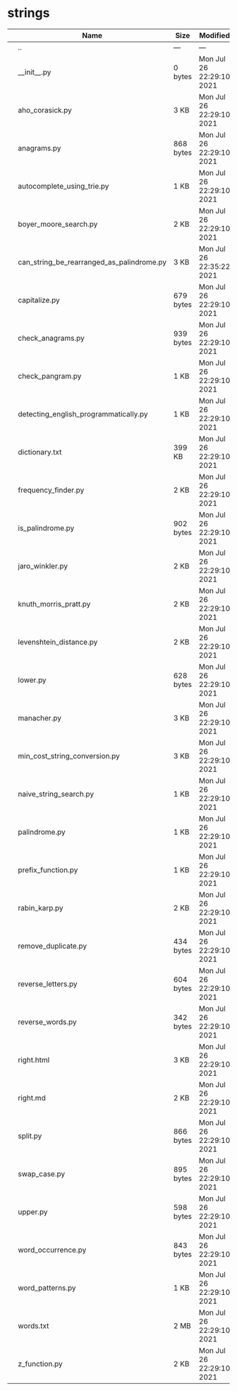 # strings

<table><thead><tr class="header"><th></th><th>Name</th><th>Size</th><th>Modified</th><th></th></tr></thead><tbody><tr class="odd"><td></td><td><span class="goup">..</span></td><td>—</td><td>—</td><td></td></tr><tr class="even"><td></td><td><span class="name">__init__.py</span></td><td>0 bytes</td><td>Mon Jul 26 22:29:10 2021</td><td></td></tr><tr class="odd"><td></td><td><span class="name">aho_corasick.py</span></td><td>3 KB</td><td>Mon Jul 26 22:29:10 2021</td><td></td></tr><tr class="even"><td></td><td><span class="name">anagrams.py</span></td><td>868 bytes</td><td>Mon Jul 26 22:29:10 2021</td><td></td></tr><tr class="odd"><td></td><td><span class="name">autocomplete_using_trie.py</span></td><td>1 KB</td><td>Mon Jul 26 22:29:10 2021</td><td></td></tr><tr class="even"><td></td><td><span class="name">boyer_moore_search.py</span></td><td>2 KB</td><td>Mon Jul 26 22:29:10 2021</td><td></td></tr><tr class="odd"><td></td><td><span class="name">can_string_be_rearranged_as_palindrome.py</span></td><td>3 KB</td><td>Mon Jul 26 22:35:22 2021</td><td></td></tr><tr class="even"><td></td><td><span class="name">capitalize.py</span></td><td>679 bytes</td><td>Mon Jul 26 22:29:10 2021</td><td></td></tr><tr class="odd"><td></td><td><span class="name">check_anagrams.py</span></td><td>939 bytes</td><td>Mon Jul 26 22:29:10 2021</td><td></td></tr><tr class="even"><td></td><td><span class="name">check_pangram.py</span></td><td>1 KB</td><td>Mon Jul 26 22:29:10 2021</td><td></td></tr><tr class="odd"><td></td><td><span class="name">detecting_english_programmatically.py</span></td><td>1 KB</td><td>Mon Jul 26 22:29:10 2021</td><td></td></tr><tr class="even"><td></td><td><span class="name">dictionary.txt</span></td><td>399 KB</td><td>Mon Jul 26 22:29:10 2021</td><td></td></tr><tr class="odd"><td></td><td><span class="name">frequency_finder.py</span></td><td>2 KB</td><td>Mon Jul 26 22:29:10 2021</td><td></td></tr><tr class="even"><td></td><td><span class="name">is_palindrome.py</span></td><td>902 bytes</td><td>Mon Jul 26 22:29:10 2021</td><td></td></tr><tr class="odd"><td></td><td><span class="name">jaro_winkler.py</span></td><td>2 KB</td><td>Mon Jul 26 22:29:10 2021</td><td></td></tr><tr class="even"><td></td><td><span class="name">knuth_morris_pratt.py</span></td><td>2 KB</td><td>Mon Jul 26 22:29:10 2021</td><td></td></tr><tr class="odd"><td></td><td><span class="name">levenshtein_distance.py</span></td><td>2 KB</td><td>Mon Jul 26 22:29:10 2021</td><td></td></tr><tr class="even"><td></td><td><span class="name">lower.py</span></td><td>628 bytes</td><td>Mon Jul 26 22:29:10 2021</td><td></td></tr><tr class="odd"><td></td><td><span class="name">manacher.py</span></td><td>3 KB</td><td>Mon Jul 26 22:29:10 2021</td><td></td></tr><tr class="even"><td></td><td><span class="name">min_cost_string_conversion.py</span></td><td>3 KB</td><td>Mon Jul 26 22:29:10 2021</td><td></td></tr><tr class="odd"><td></td><td><span class="name">naive_string_search.py</span></td><td>1 KB</td><td>Mon Jul 26 22:29:10 2021</td><td></td></tr><tr class="even"><td></td><td><span class="name">palindrome.py</span></td><td>1 KB</td><td>Mon Jul 26 22:29:10 2021</td><td></td></tr><tr class="odd"><td></td><td><span class="name">prefix_function.py</span></td><td>1 KB</td><td>Mon Jul 26 22:29:10 2021</td><td></td></tr><tr class="even"><td></td><td><span class="name">rabin_karp.py</span></td><td>2 KB</td><td>Mon Jul 26 22:29:10 2021</td><td></td></tr><tr class="odd"><td></td><td><span class="name">remove_duplicate.py</span></td><td>434 bytes</td><td>Mon Jul 26 22:29:10 2021</td><td></td></tr><tr class="even"><td></td><td><span class="name">reverse_letters.py</span></td><td>604 bytes</td><td>Mon Jul 26 22:29:10 2021</td><td></td></tr><tr class="odd"><td></td><td><span class="name">reverse_words.py</span></td><td>342 bytes</td><td>Mon Jul 26 22:29:10 2021</td><td></td></tr><tr class="even"><td></td><td><span class="name">right.html</span></td><td>3 KB</td><td>Mon Jul 26 22:29:10 2021</td><td></td></tr><tr class="odd"><td></td><td><span class="name">right.md</span></td><td>2 KB</td><td>Mon Jul 26 22:29:10 2021</td><td></td></tr><tr class="even"><td></td><td><span class="name">split.py</span></td><td>866 bytes</td><td>Mon Jul 26 22:29:10 2021</td><td></td></tr><tr class="odd"><td></td><td><span class="name">swap_case.py</span></td><td>895 bytes</td><td>Mon Jul 26 22:29:10 2021</td><td></td></tr><tr class="even"><td></td><td><span class="name">upper.py</span></td><td>598 bytes</td><td>Mon Jul 26 22:29:10 2021</td><td></td></tr><tr class="odd"><td></td><td><span class="name">word_occurrence.py</span></td><td>843 bytes</td><td>Mon Jul 26 22:29:10 2021</td><td></td></tr><tr class="even"><td></td><td><span class="name">word_patterns.py</span></td><td>1 KB</td><td>Mon Jul 26 22:29:10 2021</td><td></td></tr><tr class="odd"><td></td><td><span class="name">words.txt</span></td><td>2 MB</td><td>Mon Jul 26 22:29:10 2021</td><td></td></tr><tr class="even"><td></td><td><span class="name">z_function.py</span></td><td>2 KB</td><td>Mon Jul 26 22:29:10 2021</td><td></td></tr></tbody></table>
